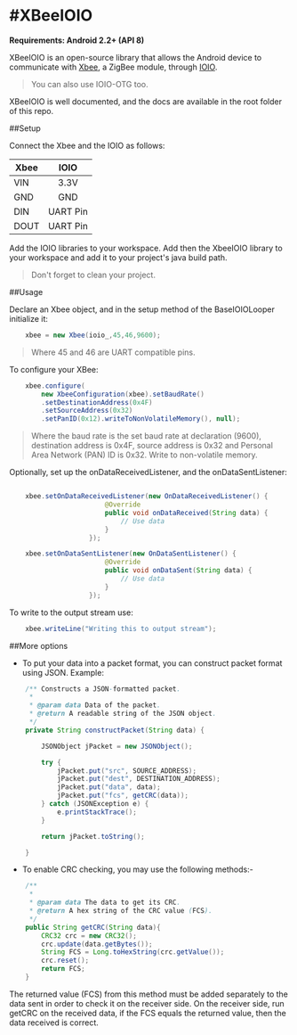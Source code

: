 #XBeeIOIO
========

**Requirements: Android 2.2+ (API 8)**

XBeeIOIO is an open-source library that allows the Android device to communicate with [Xbee](http://www.digi.com/xbee/), a ZigBee module, through [IOIO](https://github.com/ytai/ioio).

> You can also use IOIO-OTG too.

XBeeIOIO is well documented, and the docs are available in the root folder of this repo.

##Setup

Connect the Xbee and the IOIO as follows:

| Xbee        | IOIO          | 
| ----------- |:-------------:| 
| VIN      | 3.3V | 
| GND      | GND  | 
| DIN | UART Pin  |
| DOUT | UART Pin |

Add the IOIO libraries to your workspace. Add then the XbeeIOIO library to your workspace and add it to your project's java build path.

> Don't forget to clean your project.

##Usage

Declare an Xbee object, and in the setup method of the BaseIOIOLooper initialize it:

```java
	xbee = new Xbee(ioio_,45,46,9600);
```

> Where 45 and 46 are UART compatible pins.

To configure your XBee:

```java
    xbee.configure(
        new XbeeConfiguration(xbee).setBaudRate()
        .setDestinationAddress(0x4F)
        .setSourceAddress(0x32)
        .setPanID(0x12).writeToNonVolatileMemory(), null);
```

> Where the baud rate is the set baud rate at declaration (9600), destination address is 0x4F, source address is 0x32 and Personal Area Network (PAN) ID is 0x32. Write to non-volatile memory.

Optionally, set up the onDataReceivedListener, and the onDataSentListener:

```java

	xbee.setOnDataReceivedListener(new OnDataReceivedListener() {
						@Override
						public void onDataReceived(String data) {
							// Use data
						}
					});

	xbee.setOnDataSentListener(new OnDataSentListener() {
						@Override
						public void onDataSent(String data) {
							// Use data
						}
					});
```

To write to the output stream use:

```java
	xbee.writeLine("Writing this to output stream");
```

##More options
- To put your data into a packet format, you can construct packet format using JSON. Example:
```java
	/** Constructs a JSON-formatted packet.
	 * 
	 * @param data Data of the packet.
	 * @return A readable string of the JSON object.
	 */
	private String constructPacket(String data) {

		JSONObject jPacket = new JSONObject();

		try {
			jPacket.put("src", SOURCE_ADDRESS);
			jPacket.put("dest", DESTINATION_ADDRESS);
			jPacket.put("data", data);
			jPacket.put("fcs", getCRC(data));
		} catch (JSONException e) {
			e.printStackTrace();
		}

		return jPacket.toString();

	}
```

- To enable CRC checking, you may use the following methods:-
```java
	/**
	 * 
	 * @param data The data to get its CRC.
	 * @return A hex string of the CRC value (FCS).
	 */
	public String getCRC(String data){
		CRC32 crc = new CRC32();
		crc.update(data.getBytes());
		String FCS = Long.toHexString(crc.getValue());
		crc.reset();
		return FCS;
	}
```
The returned value (FCS) from this method must be added separately to the data sent in order to check it on the receiver side. On the receiver side, run getCRC on the received data, if the FCS equals the returned value, then the data received is correct.


